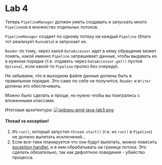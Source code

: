 # Lab 4

Теперь `PipelineManager` должен уметь создавать и запускать много `Pipeline`ов в множество отдельных потоков.

`PipelineManager` создает по одному потоку на каждый `Pipeline` (благо тот реализует `Runnable`) и запускает их.

`Reader` по тому, через какой `DataAccessor` идет в нему обращение может понять, какой именно `Pipeline` запрашивает данные, чтобы выдавать их в нужном порядке (т.е. отдавать через `DataAccessor.get()` пустой `Optional`, если какой-то `Pipeline` пролез без очереди). 

Не забываем, что в выходном файле данные должны быть в правильном порядке. Это само по себе не получится, `Reader` и `Writer` должны это обеспечивать.

Можно было сделать и проще, но нужно чтобы вы поигрались с вложенными классами.

Итоговая архитектура:
[![spbspu-amd-java-lab3.png](https://i.postimg.cc/YSt7S4ff/spbspu-amd-java-lab3.png)](https://postimg.cc/ZWs275QC)

#### Thread vs exception!

1. Из `run()`, который запустил `thread.start()` (т.е. из `run()` в `Pipeline`) не должно вылетать исключений...
2. Если все-таки планируется что они будут вылетать, можно повесить 
[exception handler](https://docs.oracle.com/javase/7/docs/api/java/lang/Thread.UncaughtExceptionHandler.html),
и в нем обрабатывать на границе потока. Это сделать обязательно, так как дефолтное поведение - убийство процесса.
